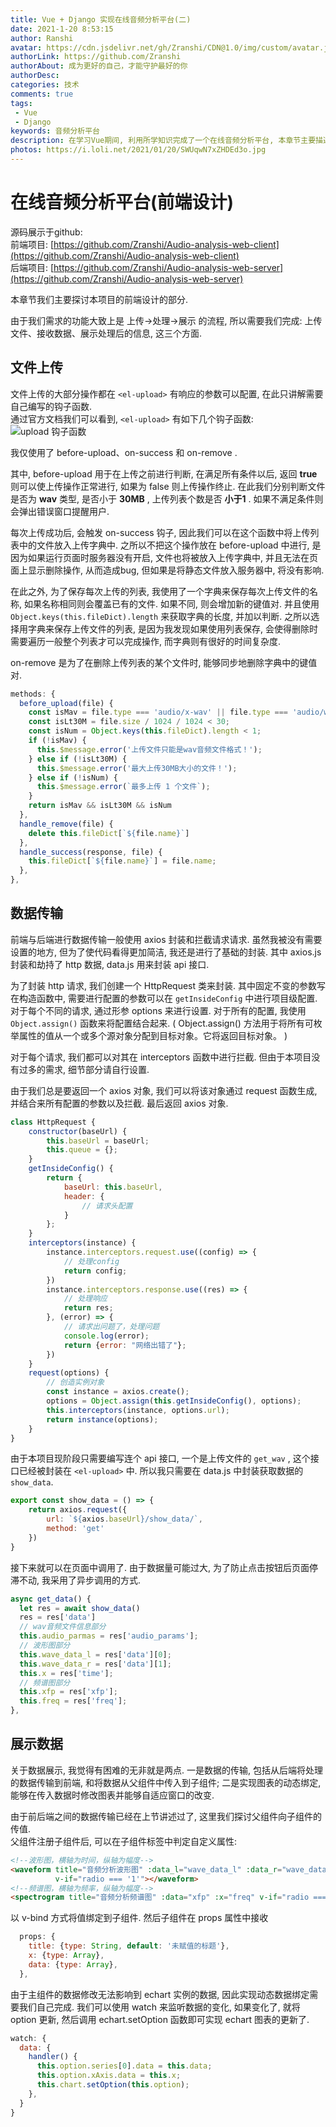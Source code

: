 ```yaml
---
title: Vue + Django 实现在线音频分析平台(二)
date: 2021-1-20 8:53:15
author: Ranshi
avatar: https://cdn.jsdelivr.net/gh/Zranshi/CDN@1.0/img/custom/avatar.jpg
authorLink: https://github.com/Zranshi
authorAbout: 成为更好的自己，才能守护最好的你
authorDesc: 
categories: 技术
comments: true
tags: 
 - Vue
 - Django
keywords: 音频分析平台
description: 在学习Vue期间, 利用所学知识完成了一个在线音频分析平台, 本章节主要描述了前端逻辑设计、Axios请求、以及EChart图表的绘制部分.
photos: https://i.loli.net/2021/01/20/SWUqwN7xZHDEd3o.jpg
---
```


# 在线音频分析平台(前端设计)

源码展示于github:  
前端项目: [https://github.com/Zranshi/Audio-analysis-web-client](https://github.com/Zranshi/Audio-analysis-web-client)  
后端项目: [https://github.com/Zranshi/Audio-analysis-web-server](https://github.com/Zranshi/Audio-analysis-web-server)

本章节我们主要探讨本项目的前端设计的部分.

由于我们需求的功能大致上是 上传->处理->展示 的流程, 所以需要我们完成: 上传文件、接收数据、展示处理后的信息, 这三个方面.

## 文件上传

文件上传的大部分操作都在 `<el-upload>` 有响应的参数可以配置, 在此只讲解需要自己编写的钩子函数.  
通过官方文档我们可以看到, `<el-upload>` 有如下几个钩子函数:
![upload 钩子函数](https://i.loli.net/2021/01/20/iZnFxcSlm4QPD8U.png)

我仅使用了 before-upload、on-success 和 on-remove .

其中, before-upload 用于在上传之前进行判断, 在满足所有条件以后, 返回 __true__ 则可以使上传操作正常进行, 如果为 false 则上传操作终止. 在此我们分别判断文件是否为 __wav__ 类型, 是否小于 __30MB__ , 上传列表个数是否 __小于1__ . 如果不满足条件则会弹出错误窗口提醒用户.

每次上传成功后, 会触发 on-success 钩子, 因此我们可以在这个函数中将上传列表中的文件放入上传字典中. 之所以不把这个操作放在 before-upload 中进行, 是因为如果运行页面时服务器没有开启, 文件也将被放入上传字典中, 并且无法在页面上显示删除操作, 从而造成bug, 但如果是将静态文件放入服务器中, 将没有影响.

在此之外, 为了保存每次上传的列表, 我使用了一个字典来保存每次上传文件的名称, 如果名称相同则会覆盖已有的文件. 如果不同, 则会增加新的键值对. 并且使用 `Object.keys(this.fileDict).length` 来获取字典的长度, 并加以判断. 之所以选择用字典来保存上传文件的列表, 是因为我发现如果使用列表保存, 会使得删除时需要遍历一般整个列表才可以完成操作, 而字典则有很好的时间复杂度.

on-remove 是为了在删除上传列表的某个文件时, 能够同步地删除字典中的键值对.

```javascript
methods: {
  before_upload(file) {
    const isMav = file.type === 'audio/x-wav' || file.type === 'audio/wav';
    const isLt30M = file.size / 1024 / 1024 < 30;
    const isNum = Object.keys(this.fileDict).length < 1;
    if (!isMav) {
      this.$message.error('上传文件只能是wav音频文件格式！');
    } else if (!isLt30M) {
      this.$message.error('最大上传30MB大小的文件！');
    } else if (!isNum) {
      this.$message.error(`最多上传 1 个文件`);
    }
    return isMav && isLt30M && isNum
  },
  handle_remove(file) {
    delete this.fileDict[`${file.name}`]
  },
  handle_success(response, file) {
    this.fileDict[`${file.name}`] = file.name;
  },
},
```

## 数据传输

前端与后端进行数据传输一般使用 axios 封装和拦截请求请求. 虽然我被没有需要设置的地方, 但为了使代码看得更加简洁, 我还是进行了基础的封装. 其中 axios.js 封装和劫持了 http 数据, data.js 用来封装 api 接口.  

为了封装 http 请求, 我们创建一个 HttpRequest 类来封装. 其中固定不变的参数写在构造函数中, 需要进行配置的参数可以在 `getInsideConfig` 中进行项目级配置. 对于每个不同的请求, 通过形参 options 来进行设置. 对于所有的配置, 我使用 `Object.assign()` 函数来将配置结合起来. ( Object.assign() 方法用于将所有可枚举属性的值从一个或多个源对象分配到目标对象。它将返回目标对象。 )

对于每个请求, 我们都可以对其在 interceptors 函数中进行拦截. 但由于本项目没有过多的需求, 细节部分请自行设置.

由于我们总是要返回一个 axios 对象, 我们可以将该对象通过 request 函数生成, 并结合来所有配置的参数以及拦截. 最后返回 axios 对象.

```js
class HttpRequest {
    constructor(baseUrl) {
        this.baseUrl = baseUrl;
        this.queue = {};
    }
    getInsideConfig() {
        return {
            baseUrl: this.baseUrl,
            header: {
                // 请求头配置
            }
        };
    }
    interceptors(instance) {
        instance.interceptors.request.use((config) => {
            // 处理config
            return config;
        })
        instance.interceptors.response.use((res) => {
            // 处理响应
            return res;
        }, (error) => {
            // 请求出问题了，处理问题
            console.log(error);
            return {error: "网络出错了"};
        })
    }
    request(options) {
        // 创造实例对象
        const instance = axios.create();
        options = Object.assign(this.getInsideConfig(), options);
        this.interceptors(instance, options.url);
        return instance(options);
    }
}
```

由于本项目现阶段只需要编写连个 api 接口, 一个是上传文件的 `get_wav` , 这个接口已经被封装在 `<el-upload>` 中. 所以我只需要在 data.js 中封装获取数据的 `show_data`.

```js
export const show_data = () => {
    return axios.request({
        url: `${axios.baseUrl}/show_data/`,
        method: 'get'
    })
}
```

接下来就可以在页面中调用了. 由于数据量可能过大, 为了防止点击按钮后页面停滞不动, 我采用了异步调用的方式.

```javascript
async get_data() {
  let res = await show_data()
  res = res['data']
  // wav音频文件信息部分
  this.audio_parmas = res['audio_params'];
  // 波形图部分
  this.wave_data_l = res['data'][0];
  this.wave_data_r = res['data'][1];
  this.x = res['time'];
  // 频谱图部分
  this.xfp = res['xfp'];
  this.freq = res['freq'];
},
```

## 展示数据

关于数据展示, 我觉得有困难的无非就是两点. 一是数据的传输, 包括从后端将处理的数据传输到前端, 和将数据从父组件中传入到子组件; 二是实现图表的动态绑定, 能够在传入数据时修改图表并能够自适应窗口的改变.  

由于前后端之间的数据传输已经在上节讲述过了, 这里我们探讨父组件向子组件的传值.  
父组件注册子组件后, 可以在子组件标签中判定自定义属性:

```html
<!--波形图，横轴为时间，纵轴为幅度-->
<waveform title="音频分析波形图" :data_l="wave_data_l" :data_r="wave_data_r" :x="x"
          v-if="radio === '1'"></waveform>
<!--频谱图，横轴为频率，纵轴为幅度-->
<spectrogram title="音频分析频谱图" :data="xfp" :x="freq" v-if="radio === '2'"></spectrogram>
```

以 v-bind 方式将值绑定到子组件. 然后子组件在 props 属性中接收

```javascript
  props: {
    title: {type: String, default: '未赋值的标题'},
    x: {type: Array},
    data: {type: Array},
  },
```

由于主组件的数据修改无法影响到 echart 实例的数据, 因此实现动态数据绑定需要我们自己完成. 我们可以使用 watch 来监听数据的变化, 如果变化了, 就将 option 更新, 然后调用 echart.setOption 函数即可实现 echart 图表的更新了.

```javascript
watch: {
  data: {
    handler() {
      this.option.series[0].data = this.data;
      this.option.xAxis.data = this.x;
      this.chart.setOption(this.option);
    },
  }
}
```
